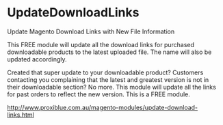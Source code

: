 UpdateDownloadLinks
===================

Update Magento Download Links with New File Information

This FREE module will update all the download links for purchased downloadable products to the latest uploaded file.
The name will also be updated accordingly.

Created that super update to your downloadable product? Customers contacting you complaining that the latest and greatest version is not in their downloadable section? No more. This module will update all the links for past orders to reflect the new version. This is a FREE module.

http://www.proxiblue.com.au/magento-modules/update-download-links.html

